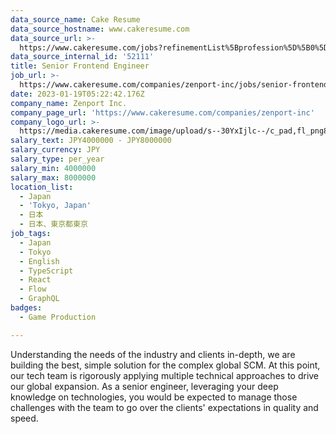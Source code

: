 ```yaml
---
data_source_name: Cake Resume
data_source_hostname: www.cakeresume.com
data_source_url: >-
  https://www.cakeresume.com/jobs?refinementList%5Bprofession%5D%5B0%5D=game-production&range%5Bsalary_range%5D%5Bmin%5D=1000000
data_source_internal_id: '52111'
title: Senior Frontend Engineer
job_url: >-
  https://www.cakeresume.com/companies/zenport-inc/jobs/senior-frontend-engineer-32dee4
date: 2023-01-19T05:22:42.176Z
company_name: Zenport Inc.
company_page_url: 'https://www.cakeresume.com/companies/zenport-inc'
company_logo_url: >-
  https://media.cakeresume.com/image/upload/s--30YxIjlc--/c_pad,fl_png8,h_200,w_200/v1673672737/na4wb0faeqgoa4ojk2ln.png
salary_text: JPY4000000 - JPY8000000
salary_currency: JPY
salary_type: per_year
salary_min: 4000000
salary_max: 8000000
location_list:
  - Japan
  - 'Tokyo, Japan'
  - 日本
  - 日本、東京都東京
job_tags:
  - Japan
  - Tokyo
  - English
  - TypeScript
  - React
  - Flow
  - GraphQL
badges:
  - Game Production

---
```


Understanding the needs of the industry and clients in-depth, we are building the best, simple solution for the complex global SCM. At this point, our tech team is rigorously applying multiple technical approaches to drive our global expansion. As a senior engineer, leveraging your deep knowledge on technologies, you would be expected to manage those challenges with the team to go over the clients' expectations in quality and speed.